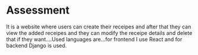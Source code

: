 # Assessment
It is a website where users can create their receipes and after that they can view the added receipes and they can modify the receipe details and delete that if they want....Used languages are...for frontend I use React and for backend Django is used.

